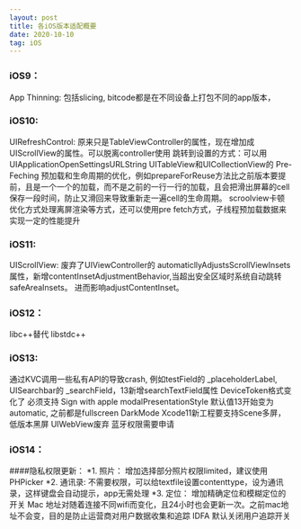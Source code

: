 ```yaml
---
layout: post
title: 各iOS版本适配概要
date: 2020-10-10
tag: iOS
---
```


### iOS9：
App Thinning: 包括slicing, bitcode都是在不同设备上打包不同的app版本，

### iOS10:
UIRefreshControl: 原来只是TableViewController的属性，现在增加成 UIScrollView的属性。可以脱离controller使用
跳转到设置的方式：可以用 UIApplicationOpenSettingsURLString
UITableView和UICollectionView的 Pre-Feching 预加载和生命周期的优化，例如prepareForReuse方法比之前版本要提前，且是一个一个的加载，而不是之前的一行一行的加载，且会把滑出屏幕的cell保存一段时间，防止又滑回来导致重新走一遍cell的生命周期。
scroolview卡顿优化方式处理离屏渲染等方式，还可以使用pre fetch方式，子线程预加载数据来实现一定的性能提升

### iOS11:
UIScrollView: 废弃了UIViewController的 automaticllyAdjustsScrollViewInsets属性，新增contentInsetAdjustmentBehavior,当超出安全区域时系统自动跳转safeAreaInsets。 进而影响adjustContentInset。

### iOS12：
libc++替代 libstdc++

### iOS13: 
通过KVC调用一些私有API的导致crash, 例如testField的 _placeholderLabel,    UISearchbar的 _searchField，13新增searchTextField属性
DeviceToken格式变化了
必须支持 Sign with apple 
modalPresentationStyle 默认值13开始变为automatic, 之前都是fullscreen
DarkMode 
Xcode11新工程要支持Scene多屏， 低版本黑屏
UIWebView废弃
蓝牙权限需要申请


### iOS14：
####隐私权限更新：
*1. 照片： 增加选择部分照片权限limited，建议使用PHPicker
*2. 通讯录: 不需要权限，可以给textfile设置contenttype，设为通讯录，这样键盘会自动提示，app无需处理
*3. 定位： 增加精确定位和模糊定位的开关
Mac 地址对随着连接不同wifi而变化，且24小时也会更新一次。之前mac地址不会变，目的是防止运营商对用户数据收集和追踪
IDFA 默认关闭用户追踪开关